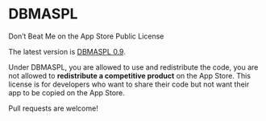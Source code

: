 DBMASPL
=======

Don’t Beat Me on the App Store Public License

The latest version is [DBMASPL 0.9](https://github.com/xhacker/DBMASPL/blob/master/DBMASPL-0.9.md).

Under DBMASPL, you are allowed to use and redistribute the code, you are not allowed to **redistribute a competitive product** on the App Store. This license is for developers who want to share their code but not want their app to be copied on the App Store.

Pull requests are welcome!
